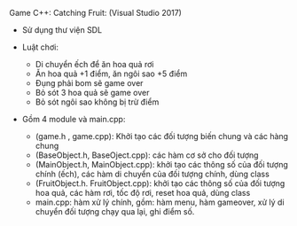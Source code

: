 Game C++: Catching Fruit: (Visual Studio 2017)
* Sử dụng thư viện SDL
* Luật chơi:
  - Di chuyển ếch để ăn hoa quả rơi
  - Ăn hoa quả +1 điểm, ăn ngôi sao +5 điểm
  - Đụng phải bom sẽ game over
  - Bỏ sót 3 hoa quả  sẽ game over 
  - Bỏ sót ngôi sao không bị trừ điểm

* Gồm 4 module và main.cpp:
   - (game.h , game.cpp): Khởi tạo các đối tượng biến chung và các hàng chung
   - (BaseObject.h, BaseOject.cpp): các hàm cơ sở cho đối tượng
   - (MainObject.h, MainObject.cpp): khởi tạo các thông số của đối tượng chính (ếch), các hàm di chuyển của đối tượng chính, dùng class
   - (FruitObject.h. FruitObject.cpp): khởi tạo các thông số của đối tượng hoa quả, các hàm rơi, tốc độ rơi, reset hoa quả, dùng class
   - main.cpp: hàm xử lý chính, gồm: hàm menu, hàm gameover, xử lý di chuyển đối tượng chạy qua lại, ghi điểm số.

 
